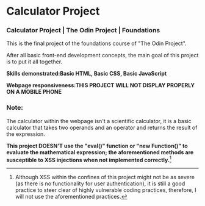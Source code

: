 # Calculator Project

### Calculator Project | The Odin Project | Foundations

This is the final project of the foundations course of "The Odin Project".

After all basic front-end development concepts, the main goal of this project is to put it all together.

**Skills demonstrated:Basic HTML, Basic CSS, Basic JavaScript**

**Webpage responsiveness:THIS PROJECT WILL NOT DISPLAY PROPERLY ON A MOBILE PHONE**

### Note: 

The calculator within the webpage isn't a scientific calculator, it is a basic calculator that takes two operands and an operator and returns the result of the expression.

**This project DOESN'T use the "eval()" function or "new Function()" to evaluate the mathematical expression; the aforementioned methods are susceptible to XSS injections when not implemented correctly.**[^1]

[^1]: Although XSS within the confines of this project might not be as severe (as there is no functionality for user authentication), it is still a good practice to steer clear of highly vulnerable coding practices, therefore, I will not use the aforementioned practices.


